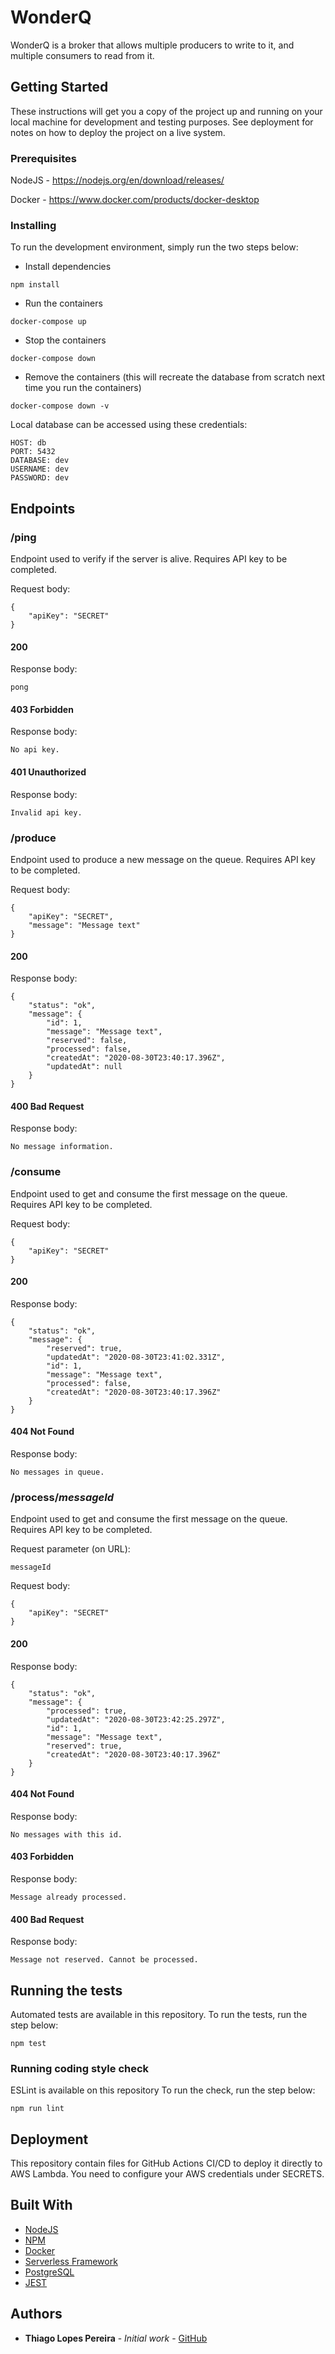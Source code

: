 # WonderQ

WonderQ is a broker that allows multiple producers to write to it, and multiple consumers to read from it.

## Getting Started

These instructions will get you a copy of the project up and running on your local machine for development and testing purposes. See deployment for notes on how to deploy the project on a live system.

### Prerequisites

NodeJS - https://nodejs.org/en/download/releases/

Docker - https://www.docker.com/products/docker-desktop

### Installing

To run the development environment, simply run the two steps below:

- Install dependencies

```
npm install
```

- Run the containers

```
docker-compose up
```

- Stop the containers

```
docker-compose down
```

- Remove the containers (this will recreate the database from scratch next time you run the containers)

```
docker-compose down -v
```

Local database can be accessed using these credentials:

```
HOST: db
PORT: 5432
DATABASE: dev
USERNAME: dev
PASSWORD: dev
```

## Endpoints

### /ping

Endpoint used to verify if the server is alive. Requires API key to be completed.

Request body:
```
{
    "apiKey": "SECRET"
}
```
#### 200

Response body:
```
pong
```

#### 403 Forbidden

Response body:
```
No api key.
```

#### 401 Unauthorized

Response body:
```
Invalid api key.
```

### /produce

Endpoint used to produce a new message on the queue. Requires API key to be completed.

Request body:
```
{
    "apiKey": "SECRET",
    "message": "Message text"
}
```

#### 200

Response body:
```
{
    "status": "ok",
    "message": {
        "id": 1,
        "message": "Message text",
        "reserved": false,
        "processed": false,
        "createdAt": "2020-08-30T23:40:17.396Z",
        "updatedAt": null
    }
}
```

#### 400 Bad Request

Response body:
```
No message information.
```

### /consume

Endpoint used to get and consume the first message on the queue. Requires API key to be completed.

Request body:
```
{
    "apiKey": "SECRET"
}
```

#### 200

Response body:
```
{
    "status": "ok",
    "message": {
        "reserved": true,
        "updatedAt": "2020-08-30T23:41:02.331Z",
        "id": 1,
        "message": "Message text",
        "processed": false,
        "createdAt": "2020-08-30T23:40:17.396Z"
    }
}
```

#### 404 Not Found

Response body:
```
No messages in queue.
```

### /process/*messageId*

Endpoint used to get and consume the first message on the queue. Requires API key to be completed.

Request parameter (on URL):
```
messageId
```

Request body:
```
{
    "apiKey": "SECRET"
}
```

#### 200

Response body:
```
{
    "status": "ok",
    "message": {
        "processed": true,
        "updatedAt": "2020-08-30T23:42:25.297Z",
        "id": 1,
        "message": "Message text",
        "reserved": true,
        "createdAt": "2020-08-30T23:40:17.396Z"
    }
}
```

#### 404 Not Found

Response body:
```
No messages with this id.
```

#### 403 Forbidden

Response body:
```
Message already processed.
```

#### 400 Bad Request

Response body:
```
Message not reserved. Cannot be processed.
```

## Running the tests

Automated tests are available in this repository.
To run the tests, run the step below:

```
npm test
```

### Running coding style check

ESLint is available on this repository
To run the check, run the step below:

```
npm run lint
```

## Deployment

This repository contain files for GitHub Actions CI/CD to deploy it directly to AWS Lambda.
You need to configure your AWS credentials under SECRETS.

## Built With

* [NodeJS](https://nodejs.org/en/download/releases/)
* [NPM](https://www.npmjs.com/)
* [Docker](https://www.docker.com/)
* [Serverless Framework](https://www.serverless.com/)
* [PostgreSQL](https://www.postgresql.org/)
* [JEST](https://jestjs.io/)

## Authors

* **Thiago Lopes Pereira** - *Initial work* - [GitHub](https://github.com/thiagonespereira)
